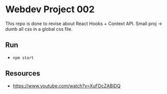 # Webdev Project 002

This repo is done to revise about React Hooks + Context API.
Small proj -> dumb all css in a global css file.

## Run

- `npm start`

## Resources

- <https://www.youtube.com/watch?v=XuFDcZABiDQ>
